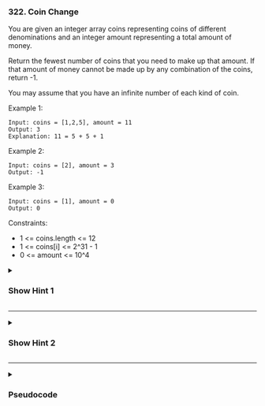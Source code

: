 ### 322. Coin Change

You are given an integer array coins representing coins of different denominations and an integer amount representing a total amount of money.

Return the fewest number of coins that you need to make up that amount. If that amount of money cannot be made up by any combination of the coins, return -1.

You may assume that you have an infinite number of each kind of coin.

Example 1:
```
Input: coins = [1,2,5], amount = 11
Output: 3
Explanation: 11 = 5 + 5 + 1
```
Example 2:
```
Input: coins = [2], amount = 3
Output: -1
```
Example 3:
```
Input: coins = [1], amount = 0
Output: 0
```

Constraints:

- 1 <= coins.length <= 12
- 1 <= coins[i] <= 2^31 - 1
- 0 <= amount <= 10^4

<details>
  <summary><h3>Show Hint 1</h3></summary>
  <p>Try to solve it using BreadFirst search approach with Dynammic programming.</p>
</details>

---
<details>
  <summary><h3>Show Hint 2</h3></summary>
  <p>Iterate in range of amount + 1 and in each iteration minus it with each coin in arr if it is greater than or equal 0 then store it in dp by checking currmin and currvar amount.</p>
</details>

---
<details>
  <summary><h3>Pseudocode</h3></summary>
  <pre>
    dp -> arr.lenOf(amount+1).fillWith(amount + 1)
    dp[0] -> 0
    for am -> 0 to amount+1
      for each coin in coins
        if am - coin greaterThanOrEqual 0
          dp[am] -> if dp[am] isLessThan 1 + dp[am - coin] ? dp[am] : 1 + dp[am - coin]
    return if dp[amount] != amount + 1 ? dp[amount] : -1
  </pre>
</details>
